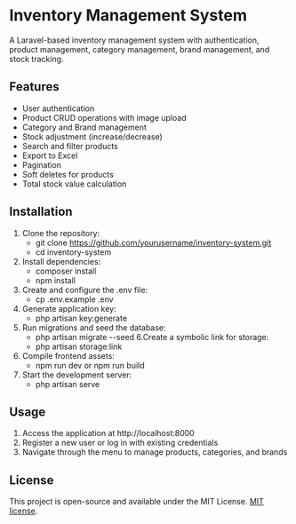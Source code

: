 # Inventory Management System
A Laravel-based inventory management system with authentication, product management, category management, brand management, and stock tracking.
## Features
- User authentication
- Product CRUD operations with image upload
- Category and Brand management
- Stock adjustment (increase/decrease)
- Search and filter products
- Export to Excel
- Pagination
- Soft deletes for products
- Total stock value calculation
## Installation
1. Clone the repository:
   - git clone https://github.com/yourusername/inventory-system.git
   - cd inventory-system
2. Install dependencies:  
   - composer install
   - npm install
3. Create and configure the .env file:
   - cp .env.example .env
4. Generate application key:    
   - php artisan key:generate
5. Run migrations and seed the database:  
    - php artisan migrate --seed
6.Create a symbolic link for storage:
    - php artisan storage:link
7. Compile frontend assets:
    - npm run dev or npm run build
8. Start the development server:
    - php artisan serve

## Usage
1. Access the application at http://localhost:8000
2. Register a new user or log in with existing credentials
3. Navigate through the menu to manage products, categories, and brands

## License

This project is open-source and available under the MIT License. [MIT license](https://opensource.org/licenses/MIT).
